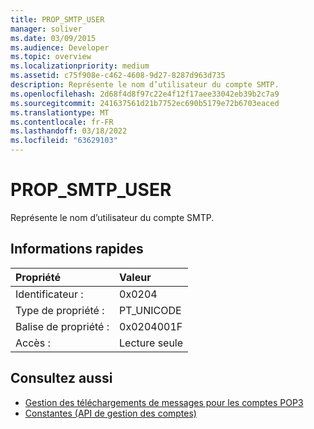 ```yaml
---
title: PROP_SMTP_USER
manager: soliver
ms.date: 03/09/2015
ms.audience: Developer
ms.topic: overview
ms.localizationpriority: medium
ms.assetid: c75f908e-c462-4608-9d27-8287d963d735
description: Représente le nom d’utilisateur du compte SMTP.
ms.openlocfilehash: 2d68f4d8f97c22e4f12f17aee33042eb39b2c7a9
ms.sourcegitcommit: 241637561d21b7752ec690b5179e72b6703eaced
ms.translationtype: MT
ms.contentlocale: fr-FR
ms.lasthandoff: 03/18/2022
ms.locfileid: "63629103"
---
```

# <a name="prop_smtp_user"></a>PROP_SMTP_USER

Représente le nom d’utilisateur du compte SMTP.
  
## <a name="quick-info"></a>Informations rapides

|Propriété |Valeur |
|:-----|:-----|
|Identificateur :  <br/> |0x0204  <br/> |
|Type de propriété :  <br/> |PT_UNICODE  <br/> |
|Balise de propriété :  <br/> |0x0204001F  <br/> |
|Accès :  <br/> |Lecture seule  <br/> |
   
## <a name="see-also"></a>Consultez aussi

- [Gestion des téléchargements de messages pour les comptes POP3](managing-message-downloads-for-pop3-accounts.md)
- [Constantes (API de gestion des comptes)](constants-account-management-api.md)

